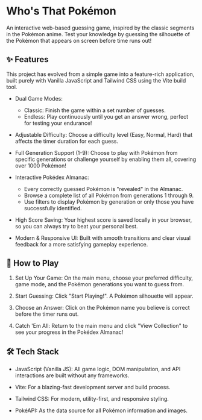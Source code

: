 # Who's That Pokémon
An interactive web-based guessing game, inspired by the classic segments in the Pokémon anime. Test your knowledge by guessing the silhouette of the Pokémon that appears on screen before time runs out!

## ✨ Features
This project has evolved from a simple game into a feature-rich application, built purely with Vanilla JavaScript and Tailwind CSS using the Vite build tool.

- Dual Game Modes:
    - Classic: Finish the game within a set number of guesses.
    - Endless: Play continuously until you get an answer wrong, perfect for testing your endurance!

- Adjustable Difficulty: Choose a difficulty level (Easy, Normal, Hard) that affects the timer duration for each guess.

- Full Generation Support (1-9): Choose to play with Pokémon from specific generations or challenge yourself by enabling them all, covering over 1000 Pokémon!

- Interactive Pokédex Almanac:
    - Every correctly guessed Pokémon is "revealed" in the Almanac.
    - Browse a complete list of all Pokémon from generations 1 through 9.
    - Use filters to display Pokémon by generation or only those you have successfully identified.

- High Score Saving: Your highest score is saved locally in your browser, so you can always try to beat your personal best.

- Modern & Responsive UI: Built with smooth transitions and clear visual feedback for a more satisfying gameplay experience.

## 🚀 How to Play
1. Set Up Your Game: On the main menu, choose your preferred difficulty, game mode, and the Pokémon generations you want to guess from.

2. Start Guessing: Click "Start Playing!". A Pokémon silhouette will appear.

3. Choose an Answer: Click on the Pokémon name you believe is correct before the timer runs out.

4. Catch 'Em All: Return to the main menu and click "View Collection" to see your progress in the Pokédex Almanac!

## 🛠️ Tech Stack
- JavaScript (Vanilla JS): All game logic, DOM manipulation, and API interactions are built without any frameworks.

- Vite: For a blazing-fast development server and build process.

- Tailwind CSS: For modern, utility-first, and responsive styling.

- PokéAPI: As the data source for all Pokémon information and images.
